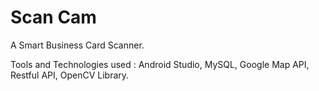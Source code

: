 # Scan Cam
A Smart Business Card Scanner. 

Tools and Technologies used : Android Studio, MySQL, Google Map API, Restful API, OpenCV Library. 
